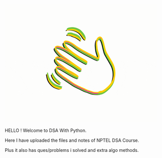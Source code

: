 ![](https://github.com/subbuwu/Data-Structures-And-Algorithms-With-Python/blob/main/ignoregif/wavehand.gif)

HELLO ! Welcome to DSA With Python.

Here I have uploaded the files and notes of NPTEL DSA Course.

Plus it also has ques/problems i solved and extra algo methods.
